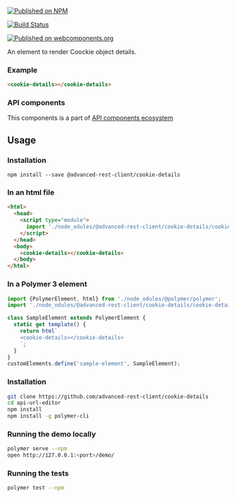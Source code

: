 [![Published on NPM](https://img.shields.io/npm/v/@advanced-rest-client/cookie-details.svg)](https://www.npmjs.com/package/@advanced-rest-client/cookie-details)

[![Build Status](https://travis-ci.org/advanced-rest-client/cookie-details.svg?branch=stage)](https://travis-ci.org/advanced-rest-client/cookie-details)

[![Published on webcomponents.org](https://img.shields.io/badge/webcomponents.org-published-blue.svg)](https://www.webcomponents.org/element/advanced-rest-client/cookie-details)

An element to render Coockie object details.

### Example

```html
<cookie-details></cookie-details>
```

### API components

This components is a part of [API components ecosystem](https://elements.advancedrestclient.com/)

## Usage

### Installation
```
npm install --save @advanced-rest-client/cookie-details
```

### In an html file

```html
<html>
  <head>
    <script type="module">
      import './node_odules/@advanced-rest-client/cookie-details/cookie-details.js';
    </script>
  </head>
  <body>
    <cookie-details></cookie-details>
  </body>
</html>
```

### In a Polymer 3 element

```js
import {PolymerElement, html} from './node_odules/@polymer/polymer';
import './node_odules/@advanced-rest-client/cookie-details/cookie-details.js';

class SampleElement extends PolymerElement {
  static get template() {
    return html`
    <cookie-details></cookie-details>
    `;
  }
}
customElements.define('sample-element', SampleElement);
```

### Installation

```sh
git clone https://github.com/advanced-rest-client/cookie-details
cd api-url-editor
npm install
npm install -g polymer-cli
```

### Running the demo locally

```sh
polymer serve --npm
open http://127.0.0.1:<port>/demo/
```

### Running the tests
```sh
polymer test --npm
```
